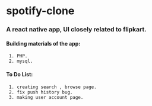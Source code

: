 # spotify-clone
### A react native app, UI closely related to flipkart.

#### Building materials of the app:     
     1. PHP.
     2. mysql.
     
#### To Do List:
     1. creating search , browse page.
     2. fix push history bug.
     3. making user account page.
